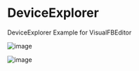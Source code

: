 # DeviceExplorer
DeviceExplorer Example for VisualFBEditor

![image](https://github.com/user-attachments/assets/c9b5bd6c-10a0-48ac-a9d6-6288d7afbf6e)

![image](https://github.com/user-attachments/assets/e0315b4d-a2fa-4bc7-aa1f-0932d466d5ea)
